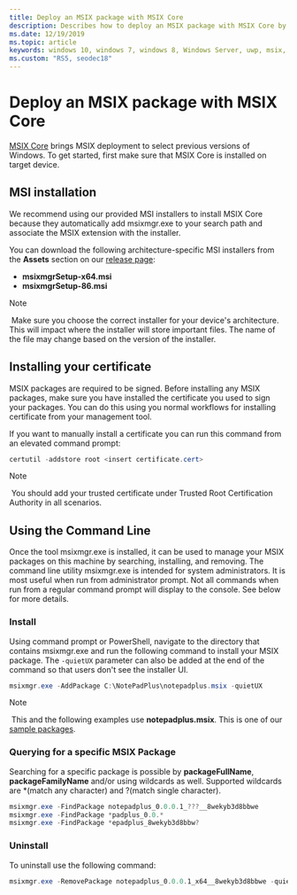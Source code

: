 ```yaml
---
title: Deploy an MSIX package with MSIX Core
description: Describes how to deploy an MSIX package with MSIX Core by using the msixmgr.exe tool.
ms.date: 12/19/2019
ms.topic: article
keywords: windows 10, windows 7, windows 8, Windows Server, uwp, msix, msixcore, 1709, 1703, 1607, 1511, 1507
ms.custom: "RS5, seodec18"
---
```


# Deploy an MSIX package with MSIX Core

[MSIX Core](msixcore.md) brings MSIX deployment to select previous versions of Windows. To get started, first make sure that MSIX Core is installed on target device.

## MSI installation

We recommend using our provided MSI installers to install MSIX Core because they automatically add msixmgr.exe to your search path and associate the MSIX extension with the installer.

You can download the following architecture-specific MSI installers from the **Assets** section on our [release page](https://github.com/microsoft/msix-packaging/releases):

* **msixmgrSetup-x64.msi**
* **msixmgrSetup-86.msi**

> [!NOTE]
> Make sure you choose the correct installer for your device's architecture. This will impact where the installer will store important files. The name of the file may change based on the version of the installer.

## Installing your certificate

MSIX packages are required to be signed. Before installing any MSIX packages, make sure you have installed the certificate you used to sign your packages. You can do this using you normal workflows for installing certificate from your management tool.

If you want to manually install a certificate you can run this command from an elevated command prompt:

```PowerShell
certutil -addstore root <insert certificate.cert>
```

> [!NOTE]
> You should add your trusted certificate under Trusted Root Certification Authority in all scenarios.

## Using the Command Line

Once the tool msixmgr.exe is installed, it can be used to manage your MSIX packages on this machine by searching, installing, and removing. The command line utility msixmgr.exe is intended for system administrators. It is most useful when run from administrator prompt. Not all commands when run from a regular command prompt will display to the console. See below for more details.

### Install

Using command prompt or PowerShell, navigate to the directory that contains msixmgr.exe and run the following command to install your MSIX package. The `-quietUX` parameter can also be added at the end of the command so that users don't see the installer UI.

```PowerShell
msixmgr.exe -AddPackage C:\NotePadPlus\notepadplus.msix -quietUX
```

> [!NOTE]
> This and the following examples use **notepadplus.msix**. This is one of our [sample packages](https://github.com/microsoft/msix-packaging/tree/master/MsixCore/Tests).

### Querying for a specific MSIX Package

Searching for a specific package is possible by **packageFullName**, **packageFamilyName** and/or using wildcards as well. Supported wildcards are *(match any character) and ?(match single character).

```PowerShell
msixmgr.exe -FindPackage notepadplus_0.0.0.1_???__8wekyb3d8bbwe
msixmgr.exe -FindPackage *padplus_0.0.*
msixmgr.exe -FindPackage *epadplus_8wekyb3d8bbw?
```

### Uninstall

To uninstall use the following command:

```PowerShell
msixmgr.exe -RemovePackage notepadplus_0.0.0.1_x64__8wekyb3d8bbwe -quietUX
```
